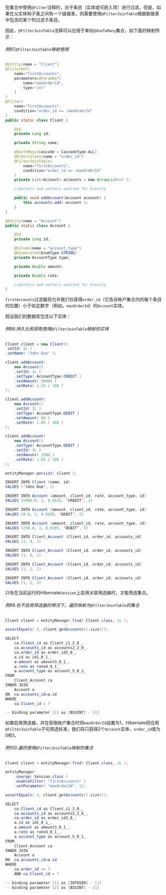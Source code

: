 在集合中使用`@Filter`注释时，对子条目（实体或可嵌入项）进行过滤。但是，如果在父实体和子表之间有一个链接表，则需要使用`@FilterJoinTable`根据联接表中包含的某个列过滤子条目。

因此，`@FilterJoinTable`注释可以应用于单向`@OneToMany`集合，如下面的映射所示：

###### 例97.`@FilterJoinTable`映射使用

```java
@Entity(name = "Client")
@FilterDef(
    name="firstAccounts",
    parameters=@ParamDef(
        name="maxOrderId",
        type="int"
    )
)
@Filter(
    name="firstAccounts",
    condition="order_id <= :maxOrderId"
)
public static class Client {

    @Id
    private Long id;

    private String name;

    @OneToMany(cascade = CascadeType.ALL)
    @OrderColumn(name = "order_id")
    @FilterJoinTable(
        name="firstAccounts",
        condition="order_id <= :maxOrderId"
    )
    private List<Account> accounts = new ArrayList<>( );

    //Getters and setters omitted for brevity

    public void addAccount(Account account) {
        this.accounts.add( account );
    }
}

@Entity(name = "Account")
public static class Account {

    @Id
    private Long id;

    @Column(name = "account_type")
    @Enumerated(EnumType.STRING)
    private AccountType type;

    private Double amount;

    private Double rate;

    //Getters and setters omitted for brevity
}
```

`firstAccounts`过滤器将允许我们仅获得`order_id`（它告诉帐户集合内的每个条目的位置）小于给定数字（例如，`maxOrderId`）的`Account`实体。

假设我们的数据库包含以下实体：

###### 例98.持久化和获取使用`@FilterJoinTable`映射的实体

```java
Client client = new Client()
.setId( 1L )
.setName( "John Doe" );

client.addAccount(
    new Account()
    .setId( 1L )
    .setType( AccountType.CREDIT )
    .setAmount( 5000d )
    .setRate( 1.25 / 100 )
);

client.addAccount(
    new Account()
    .setId( 2L )
    .setType( AccountType.DEBIT )
    .setAmount( 0d )
    .setRate( 1.05 / 100 )
);

client.addAccount(
    new Account()
    .setType( AccountType.DEBIT )
    .setId( 3L )
    .setAmount( 250d )
    .setRate( 1.05 / 100 )
);

entityManager.persist( client );
```

```java
INSERT INTO Client (name, id)
VALUES ('John Doe', 1)

INSERT INTO Account (amount, client_id, rate, account_type, id)
VALUES (5000.0, 1, 0.0125, 'CREDIT', 1)

INSERT INTO Account (amount, client_id, rate, account_type, id)
VALUES (0.0, 1, 0.0105, 'DEBIT', 2)

INSERT INTO Account (amount, client_id, rate, account_type, id)
VALUES (250.0, 1, 0.0105, 'DEBIT', 3)

INSERT INTO Client_Account (Client_id, order_id, accounts_id)
VALUES (1, 0, 1)

INSERT INTO Client_Account (Client_id, order_id, accounts_id)
VALUES (1, 0, 1)

INSERT INTO Client_Account (Client_id, order_id, accounts_id)
VALUES (1, 1, 2)

INSERT INTO Client_Account (Client_id, order_id, accounts_id)
VALUES (1, 2, 3)
```

只有在当前运行的Hibernate`Session`上启用关联筛选器时，才能筛选集合。

###### 例99.在不启用筛选器的情况下，遍历映射为`@FilterJoinTable`的集合

```java
Client client = entityManager.find( Client.class, 1L );

assertEquals( 3, client.getAccounts().size());
```

```java
SELECT
    ca.Client_id as Client_i1_2_0_,
    ca.accounts_id as accounts2_2_0_,
    ca.order_id as order_id3_0_,
    a.id as id1_0_1_,
    a.amount as amount3_0_1_,
    a.rate as rate4_0_1_,
    a.account_type as account_5_0_1_
FROM
    Client_Account ca
INNER JOIN
    Account a
ON  ca.accounts_id=a.id
WHERE
    ca.Client_id = ?

-- binding parameter [1] as [BIGINT] - [1]
```

如果启用筛选器，并在获取帐户集合时将`maxOrderId`设置为1，Hibernate将应用`@FilterJoinTable`子句筛选标准，我们将只获得2个`Account`实体，`order_id`值为0和1。

###### 例100.遍历使用`@FilterJoinTable`映射的集合

```java
Client client = entityManager.find( Client.class, 1L );

entityManager
    .unwrap( Session.class )
    .enableFilter( "firstAccounts" )
    .setParameter( "maxOrderId", 1);

assertEquals( 2, client.getAccounts().size());
```

```java
SELECT
    ca.Client_id as Client_i1_2_0_,
    ca.accounts_id as accounts2_2_0_,
    ca.order_id as order_id3_0_,
    a.id as id1_0_1_,
    a.amount as amount3_0_1_,
    a.rate as rate4_0_1_,
    a.account_type as account_5_0_1_
FROM
    Client_Account ca
INNER JOIN
    Account a
ON  ca.accounts_id=a.id
WHERE
    ca.order_id <= ?
    AND ca.Client_id = ?

-- binding parameter [1] as [INTEGER] - [1]
-- binding parameter [2] as [BIGINT] - [1]
```



